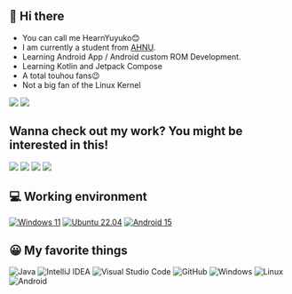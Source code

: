 ## 👋 Hi there
 - You can call me HearnYuyuko😊
 - I am currently a student from <a href="https://www.ahnu.edu.cn/">AHNU</a>.
 - Learning Android App / Android custom ROM Development.
 - Learning Kotlin and Jetpack Compose
 - A total touhou fans😉
 - Not a big fan of the Linux Kernel

<img src="https://github-readme-stats.vercel.app/api?username=Yuyuko1024&include_all_commits=true&show_icons=true&hide_title=tru&hide_border=true" />

<img src="https://github-readme-stats.vercel.app/api/top-langs/?username=Yuyuko1024&layout=compact&hide_title=false&hide_border=true&show_icons=true" />


## Wanna check out my work? You might be interested in this!
<img src="https://github-readme-stats.vercel.app/api/pin/?username=Yuyuko1024&repo=TCM-Android&cache_seconds=86400&theme=default_repocard" />

<img src="https://github-readme-stats.vercel.app/api/pin/?username=Yuyuko1024&repo=CDTrackSplitter&cache_seconds=86400&theme=default_repocard" />

<img src="https://github-readme-stats.vercel.app/api/pin/?username=Yuyuko1024&repo=Motorola-Fonts-Packer&cache_seconds=86400&theme=default_repocard" />

<img src="https://github-readme-stats.vercel.app/api/pin/?username=Yuyuko1024&repo=GRStream3rd&cache_seconds=86400&theme=default_repocard" />


## 💻 Working environment
[![Windows 11](https://img.shields.io/badge/Windows%2011-00adef?style=flat-square&logo=windows&logoColor=ffffff)](https://www.microsoft.com/zh-cn/windows)
[![Ubuntu 22.04](https://img.shields.io/badge/Ubuntu%2022%2e04-dd4814?style=flat-square&logo=ubuntu&logoColor=ffffff)](https://releases.ubuntu.com/22.04/)
[![Android 15](https://img.shields.io/badge/Android%2014-3ddc84?style=flat-square&logo=android&logoColor=ffffff)](https://www.android.com/android-15/)


## 😀 My favorite things
![Java](https://img.shields.io/badge/Java-007396?style=flat-square&logo=Java&logoColor=white)
![IntelliJ IDEA](https://img.shields.io/badge/IntelliJ%20IDEA-000000?style=flat-square&logo=IntelliJ%20IDEA#000000&logoColor=white)
![Visual Studio Code](https://img.shields.io/badge/Visual%20Studio%20Code-007ACC?style=flat-square&logo=Visual+Studio+Code)
![GitHub](https://img.shields.io/badge/GitHub-181717?style=flat-square&logo=GitHub)
![Windows](https://img.shields.io/badge/Windows-0078D6?style=flat-square&logo=Windows)
![Linux](https://img.shields.io/badge/Linux-000000?style=flat-square&logo=Linux&logoColor=white)
![Android](https://img.shields.io/badge/Android-3DDC84?style=flat-square&logo=Android&logoColor=white)
